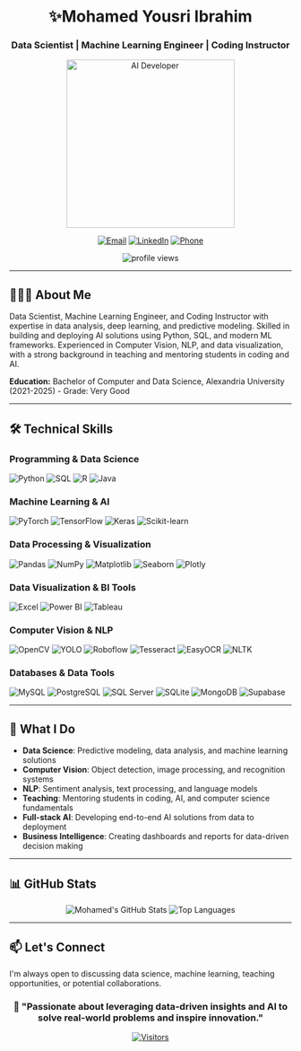 <div align="center">

# ✨Mohamed Yousri Ibrahim
### Data Scientist | Machine Learning Engineer | Coding Instructor

<img src="https://github.com/user-attachments/assets/e49f121d-1108-4cd2-9790-e872a13e6d58" alt="AI Developer" width="300" />

[![Email](https://img.shields.io/badge/Email-mohamed.yousri1567%40gmail.com-red?style=flat&logo=gmail)](mailto:mohamed.yousri1567@gmail.com)
[![LinkedIn](https://img.shields.io/badge/LinkedIn-Mohamed%20Yousri-blue?style=flat&logo=linkedin)](https://linkedin.com/in/mohamed-yousri/)
[![Phone](https://img.shields.io/badge/Phone-%2B201099964466-green?style=flat&logo=whatsapp)](tel:+201099964466)

<p align="center">
  <img src="https://komarev.com/ghpvc/?username=MohamedYousri7&label=👾%20PROFILE%20VIEWS&color=E0234E&style=for-the-badge" alt="profile views"/>
</p>

</div>

---

## 💫👨‍💻 About Me

Data Scientist, Machine Learning Engineer, and Coding Instructor with expertise in data analysis, deep learning, and predictive modeling. Skilled in building and deploying AI solutions using Python, SQL, and modern ML frameworks. Experienced in Computer Vision, NLP, and data visualization, with a strong background in teaching and mentoring students in coding and AI.

**Education:** Bachelor of Computer and Data Science, Alexandria University (2021-2025) - Grade: Very Good

---

## 🛠️ Technical Skills

### **Programming & Data Science**
![Python](https://img.shields.io/badge/Python-3776AB?style=flat&logo=python&logoColor=white)
![SQL](https://img.shields.io/badge/SQL-4479A1?style=flat&logo=postgresql&logoColor=white)
![R](https://img.shields.io/badge/R-276DC3?style=flat&logo=r&logoColor=white)
![Java](https://img.shields.io/badge/Java-ED8B00?style=flat&logo=java&logoColor=white)

### **Machine Learning & AI**
![PyTorch](https://img.shields.io/badge/PyTorch-EE4C2C?style=flat&logo=pytorch&logoColor=white)
![TensorFlow](https://img.shields.io/badge/TensorFlow-FF6F00?style=flat&logo=tensorflow&logoColor=white)
![Keras](https://img.shields.io/badge/Keras-D00000?style=flat&logo=keras&logoColor=white)
![Scikit-learn](https://img.shields.io/badge/scikit--learn-F7931E?style=flat&logo=scikit-learn&logoColor=white)

### **Data Processing & Visualization**
![Pandas](https://img.shields.io/badge/Pandas-150458?style=flat&logo=pandas&logoColor=white)
![NumPy](https://img.shields.io/badge/NumPy-013243?style=flat&logo=numpy&logoColor=white)
![Matplotlib](https://img.shields.io/badge/Matplotlib-11557c?style=flat&logo=python&logoColor=white)
![Seaborn](https://img.shields.io/badge/Seaborn-3776AB?style=flat&logo=python&logoColor=white)
![Plotly](https://img.shields.io/badge/Plotly-3F4F75?style=flat&logo=plotly&logoColor=white)

### **Data Visualization & BI Tools**
![Excel](https://img.shields.io/badge/Excel-217346?style=flat&logo=microsoftexcel&logoColor=white)
![Power BI](https://img.shields.io/badge/Power_BI-F2C811?style=flat&logo=powerbi&logoColor=black)
![Tableau](https://img.shields.io/badge/Tableau-E97627?style=flat&logo=tableau&logoColor=white)

### **Computer Vision & NLP**
![OpenCV](https://img.shields.io/badge/OpenCV-5C3EE8?style=flat&logo=opencv&logoColor=white)
![YOLO](https://img.shields.io/badge/YOLO-00FFFF?style=flat&logo=ultrasignup&logoColor=black)
![Roboflow](https://img.shields.io/badge/Roboflow-FF6B6B?style=flat&logo=roboflow&logoColor=white)
![Tesseract](https://img.shields.io/badge/Tesseract-000000?style=flat&logo=tesseract&logoColor=white)
![EasyOCR](https://img.shields.io/badge/EasyOCR-3776AB?style=flat&logo=python&logoColor=white)
![NLTK](https://img.shields.io/badge/NLTK-3776AB?style=flat&logo=python&logoColor=white)

### **Databases & Data Tools**
![MySQL](https://img.shields.io/badge/MySQL-4479A1?style=flat&logo=mysql&logoColor=white)
![PostgreSQL](https://img.shields.io/badge/PostgreSQL-336791?style=flat&logo=postgresql&logoColor=white)
![SQL Server](https://img.shields.io/badge/SQL_Server-CC2927?style=flat&logo=microsoftsqlserver&logoColor=white)
![SQLite](https://img.shields.io/badge/SQLite-003B57?style=flat&logo=sqlite&logoColor=white)
![MongoDB](https://img.shields.io/badge/MongoDB-47A248?style=flat&logo=mongodb&logoColor=white)
![Supabase](https://img.shields.io/badge/Supabase-3ECF8E?style=flat&logo=supabase&logoColor=white)

---

## 🎯 What I Do

- **Data Science**: Predictive modeling, data analysis, and machine learning solutions
- **Computer Vision**: Object detection, image processing, and recognition systems
- **NLP**: Sentiment analysis, text processing, and language models
- **Teaching**: Mentoring students in coding, AI, and computer science fundamentals
- **Full-stack AI**: Developing end-to-end AI solutions from data to deployment
- **Business Intelligence**: Creating dashboards and reports for data-driven decision making

---

## 📊 GitHub Stats

<div align="center">
  
![Mohamed's GitHub Stats](https://github-readme-stats.vercel.app/api?username=yourusername&show_icons=true&theme=radical&hide_title=true)
![Top Languages](https://github-readme-stats.vercel.app/api/top-langs/?username=yourusername&layout=compact&theme=radical&hide_title=true)

</div>

---

## 📫 Let's Connect

I'm always open to discussing data science, machine learning, teaching opportunities, or potential collaborations.

<div align="center">

### 🌟 "Passionate about leveraging data-driven insights and AI to solve real-world problems and inspire innovation."

[![Visitors](https://komarev.com/ghpvc/?username=yourusername&color=blue&label=PROFILE+VIEWS)](https://github.com/yourusername)

</div>

